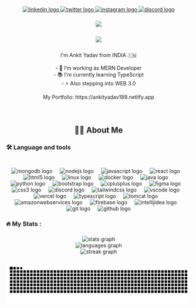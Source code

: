 
###

<div align="center">
  <a href="https://www.linkedin.com/in/yadavankit189/" target="_blank">
    <img src="https://raw.githubusercontent.com/maurodesouza/profile-readme-generator/master/src/assets/icons/social/linkedin/default.svg" width="37" height="25" alt="linkedin logo"  />
  </a>
  <a href="https://twitter.com/Ankit04951140" target="_blank">
    <img src="https://raw.githubusercontent.com/maurodesouza/profile-readme-generator/master/src/assets/icons/social/twitter/default.svg" width="37" height="25" alt="twitter logo"  />
  </a>
  <a href="https://www.instagram.com/humhaiankit/" target="_blank">
    <img src="https://raw.githubusercontent.com/maurodesouza/profile-readme-generator/master/src/assets/icons/social/instagram/default.svg" width="37" height="25" alt="instagram logo"  />
  </a>
  <a href="bearerop" target="_blank">
    <img src="https://raw.githubusercontent.com/maurodesouza/profile-readme-generator/master/src/assets/icons/social/discord/default.svg" width="37" height="25" alt="discord logo"  />
  </a>
</div>

###

<div align="center">
  <img src="https://visitor-badge.laobi.icu/badge?page_id=BearerOP.BearerOP&"  />
</div>

###

<div align="center" style="text-align: center; "> 
  <img width="400" src="https://readme-typing-svg.herokuapp.com?font=JetBrains+Mono&weight=600&size=30&duration=3000&color=2AF7B4&width=535&lines=Hi%2C+I'm+Ankit%F0%9F%91%8B;Let's+Connect!"/>
</div>

###

<p align="center">I'm Ankit Yadav from INDIA 🇮🇳<br><br>- 🔭 I’m working as MERN Developer<br>- 📚 I'm currently learning TypeScript<br>- ⚡ Also stepping into WEB 3.0 </p>
<p align="center">My Portfolio: https://ankityadav189.netlify.app </p>

###

<br clear="both">

<h2 align="center">👩‍💻  About Me</h2>

###

<h3 align="left">🛠 Language and tools</h3>

###

<br clear="both">

<div align="center">
  <img src="https://cdn.jsdelivr.net/gh/devicons/devicon/icons/mongodb/mongodb-original.svg" height="40" alt="mongodb logo"  />
  <img width="12" />
  <img src="https://cdn.jsdelivr.net/gh/devicons/devicon/icons/nodejs/nodejs-original.svg" height="40" alt="nodejs logo"  />
  <img width="12" />
  <img src="https://cdn.jsdelivr.net/gh/devicons/devicon/icons/javascript/javascript-original.svg" height="40" alt="javascript logo"  />
  <img width="12" />
  <img src="https://cdn.jsdelivr.net/gh/devicons/devicon/icons/react/react-original.svg" height="40" alt="react logo"  />
  <img width="12" />
  <img src="https://skillicons.dev/icons?i=html" height="40" alt="html5 logo"  />
  <img width="12" />
  <img src="https://skillicons.dev/icons?i=linux" height="40" alt="linux logo"  />
  <img width="12" />
  <img src="https://skillicons.dev/icons?i=docker" height="40" alt="docker logo"  />
  <img width="12" />
  <img src="https://skillicons.dev/icons?i=java" height="40" alt="java logo"  />
  <img width="12" />
  <img src="https://skillicons.dev/icons?i=py" height="40" alt="python logo"  />
  <img width="12" />
  <img src="https://cdn.simpleicons.org/bootstrap/7952B3" height="40" alt="bootstrap logo"  />
  <img width="12" />
  <img src="https://cdn.simpleicons.org/c++/00599C" height="40" alt="cplusplus logo"  />
  <img width="12" />
  <img src="https://skillicons.dev/icons?i=figma" height="40" alt="figma logo"  />
  <img width="12" />
  <img src="https://cdn.simpleicons.org/css3/1572B6" height="40" alt="css3 logo"  />
  <img width="12" />
  <img src="https://cdn.simpleicons.org/discord/5865F2" height="40" alt="discord logo"  />
  <img width="12" />
  <img src="https://cdn.simpleicons.org/tailwindcss/06B6D4" height="40" alt="tailwindcss logo"  />
  <img width="12" />
  <img src="https://cdn.simpleicons.org/visualstudiocode/007ACC" height="40" alt="vscode logo"  />
  <img width="12" />
  <img src="https://skillicons.dev/icons?i=vercel" height="40" alt="vercel logo"  />
  <img width="12" />
  <img src="https://cdn.simpleicons.org/typescript/3178C6" height="40" alt="typescript logo"  />
  <img width="12" />
  <img src="https://cdn.simpleicons.org/apachetomcat/F8DC75" height="40" alt="tomcat logo"  />
  <img width="12" />
  <img src="https://skillicons.dev/icons?i=aws" height="40" alt="amazonwebservices logo"  />
  <img width="12" />
  <img src="https://skillicons.dev/icons?i=firebase" height="40" alt="firebase logo"  />
  <img width="12" />
  <img src="https://skillicons.dev/icons?i=idea" height="40" alt="intellijidea logo"  />
  <img width="12" />
  <img src="https://cdn.jsdelivr.net/gh/devicons/devicon/icons/git/git-original.svg" height="40" alt="git logo"  />
  <img width="12" />
  <img src="https://cdn.jsdelivr.net/gh/devicons/devicon/icons/github/github-original.svg" height="40" alt="github logo"  />
</div>

###

<h3 align="left">🔥   My Stats :</h3>

###

<div align="center">
  <img src="https://github-readme-stats.vercel.app/api?username=BearerOP&hide_title=false&hide_rank=true&show_icons=true&include_all_commits=true&count_private=true&disable_animations=false&theme=ocean_dark&locale=en&hide_border=false&order=1" height="350" alt="stats graph" /> <br>
  <img src="https://github-readme-stats.vercel.app/api/top-langs?username=BearerOP&locale=en&hide_title=false&layout=compact&card_width=320&langs_count=7&theme=dracula&hide_border=false&order=2" height="250" alt="languages graph" /> <br>
  <img src="https://streak-stats.demolab.com?user=BearerOP&locale=en&mode=daily&theme=dark&hide_border=false&border_radius=5&order=3" height="350" alt="streak graph"  />
</div>

###

<p align="left"></p>

###

###

<div align="left">
</div>

###


<img src="https://raw.githubusercontent.com/BearerOP/BearerOP/output/snake.svg" alt="Snake animation" />

###



